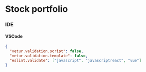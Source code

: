 # Stock portfolio

### IDE 

#### VSCode

```json
{
  "vetur.validation.script": false,
  "vetur.validation.template": false,
  "eslint.validate": ["javascript", "javascriptreact", "vue"]
}
```
